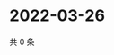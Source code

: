 # 2022-03-26

共 0 条

<!-- BEGIN WEIBO -->
<!-- 最后更新时间 Sat Mar 26 2022 04:01:13 GMT+0800 (China Standard Time) -->

<!-- END WEIBO -->
